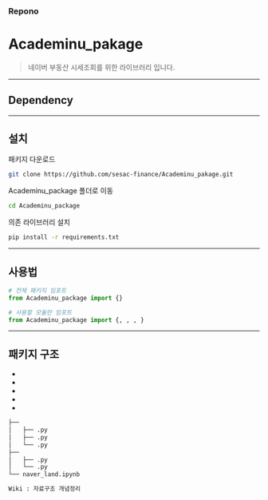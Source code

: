 ### Repono
# Academinu_pakage

> 네이버 부동산 시세조회를 위한 라이브러리 입니다.

----

## Dependency



----

## 설치
패키지 다운로드
```bash
git clone https://github.com/sesac-finance/Academinu_pakage.git
```

Academinu_package 폴더로 이동
```bash
cd Academinu_package
```

의존 라이브러리 설치
```bash
pip install -r requirements.txt
```

----

## 사용법


```python
# 전체 패키지 임포트
from Academinu_package import {}

# 사용할 모듈만 임포트
from Academinu_package import {, , , }
```

----

## 패키지 구조
-
- 
-
- 
- 

```bash
├── 
│   ├── .py
│   ├── .py
│   └── .py
├── 
│   ├── .py
│   └── .py
└── naver_land.ipynb

Wiki : 자료구조 개념정리

